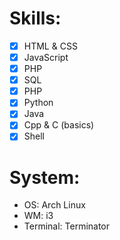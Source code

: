 # Skills:
- [x] HTML & CSS
- [x] JavaScript
- [x] PHP
- [x] SQL
- [x] PHP
- [x] Python
- [x] Java
- [x] Cpp & C (basics)
- [x] Shell

# System:
* OS: Arch Linux
* WM: i3
* Terminal: Terminator













